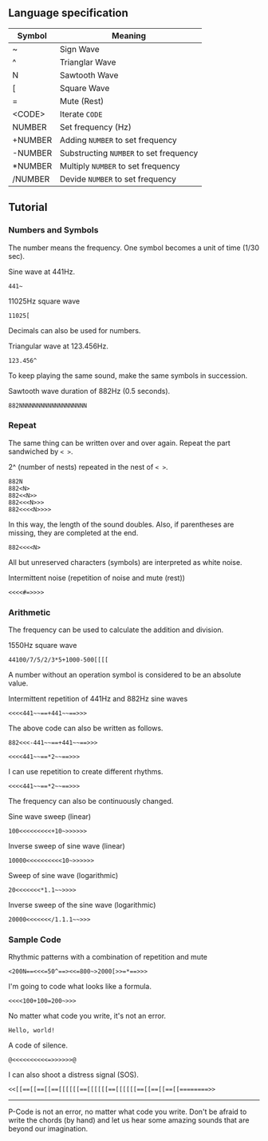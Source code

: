 ## Language specification

| Symbol | Meaning |
| - | - |
| ~ | Sign Wave  |
| ^ | Trianglar Wave |
| N | Sawtooth Wave |
| [ | Square Wave |
| = | Mute (Rest) |
| \<CODE\> | Iterate `CODE` |
| NUMBER | Set frequency (Hz) |
| +NUMBER | Adding `NUMBER` to set frequency |
| -NUMBER | Substructing `NUMBER` to set frequency |
| *NUMBER | Multiply `NUMBER` to set frequency |
| /NUMBER | Devide `NUMBER` to set frequency |

## Tutorial

### Numbers and Symbols

The number means the frequency. One symbol becomes a unit of time (1/30 sec).

Sine wave at 441Hz.
```
441~
```

11025Hz square wave
```
11025[
```

Decimals can also be used for numbers.

Triangular wave at 123.456Hz.
```
123.456^
```

To keep playing the same sound, make the same symbols in succession.

Sawtooth wave duration of 882Hz (0.5 seconds).
```
882NNNNNNNNNNNNNNNNNNN
```

### Repeat
The same thing can be written over and over again. Repeat the part sandwiched by `< >`.

2^ (number of nests) repeated in the nest of `< >`.
```
882N
882<N>
882<<N>>
882<<<N>>>
882<<<<N>>>>
```

In this way, the length of the sound doubles. Also, if parentheses are missing, they are completed at the end.
```
882<<<<N>
```

All but unreserved characters (symbols) are interpreted as white noise.

Intermittent noise (repetition of noise and mute (rest))
```
<<<<#=>>>>
```

### Arithmetic

The frequency can be used to calculate the addition and division.

1550Hz square wave
```
44100/7/5/2/3*5+1000-500[[[[
```

A number without an operation symbol is considered to be an absolute value.

Intermittent repetition of 441Hz and 882Hz sine waves
```
<<<<441~~==+441~~==>>>
```

The above code can also be written as follows.

```
882<<<-441~~==+441~~==>>>
```
```
<<<<441~~==*2~~==>>>
```

I can use repetition to create different rhythms.

```
<<<<441~~==*2~~==>>>
```

The frequency can also be continuously changed.

Sine wave sweep (linear)
```
100<<<<<<<<<+10~>>>>>>
```

Inverse sweep of sine wave (linear)
```
10000<<<<<<<<<<10~>>>>>>
```

Sweep of sine wave (logarithmic)
```
20<<<<<<<*1.1~~>>>>
```

Inverse sweep of the sine wave (logarithmic)
```
20000<<<<<<</1.1.1~~>>>
```

### Sample Code

Rhythmic patterns with a combination of repetition and mute
```
<200N==<<<=50^==><<=800~>2000[>>=*==>>>
```

I'm going to code what looks like a formula.
```
<<<<100+100=200~>>>
```

No matter what code you write, it's not an error.
```
Hello, world!
```

A code of silence.
```
@<<<<<<<<<<=>>>>>>@
```

I can also shoot a distress signal (SOS).
```
<<[[==[[==[[==[[[[[[==[[[[[[==[[[[[[==[[==[[==[[========>>
```
---

P-Code is not an error, no matter what code you write. Don't be afraid to write the chords (by hand) and let us hear some amazing sounds that are beyond our imagination.